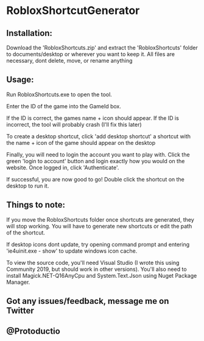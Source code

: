 # RobloxShortcutGenerator
## Installation:
Download the 'RobloxShortcuts.zip' and extract the 'RobloxShortcuts' folder to documents/desktop or wherever you want to keep it. All files are necessary, dont delete, move, or rename anything

## Usage:
Run RobloxShortcuts.exe to open the tool.

Enter the ID of the game into the GameId box.

If the ID is correct, the games name + icon should appear. If the ID is incorrect, the tool will probably crash (I'll fix this later)

To create a desktop shortcut, click 'add desktop shortcut' a shortcut
with the name + icon of the game should appear on the desktop

Finally, you will need to login the account you want to play with. Click the green 'login to account' button and login exactly how you would on the website. Once logged in, click 'Authenticate'.

If successful, you are now good to go! Double click the shortcut on the desktop to run it.

## Things to note:

If you move the RobloxShortcuts folder once shortcuts are generated, they will stop working. You will have to generate new shortcuts or edit the path of the shortcut.

If desktop icons dont update, try opening command prompt and entering 'ie4uinit.exe - show' to update windows icon cache.

To view the source code, you'll need Visual Studio (I wrote this using Community 2019, but should work in other versions). You'll also need to install Magick.NET-Q16AnyCpu and System.Text.Json using Nuget Package Manager.

## Got any issues/feedback, message me on Twitter
## @Protoductio
